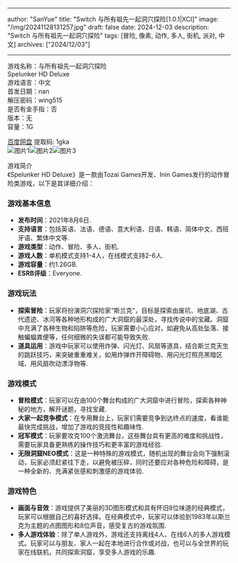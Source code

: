 
---
author: "SanYue"
title: "Switch 与所有祖先一起洞穴探险[1.0.1|XCI]"
image: "/img/20241128131257.jpg"
draft: false
date: 2024-12-03
description: "Switch 与所有祖先一起洞穴探险"
tags: [冒险, 像素, 动作, 多人, 街机, 派对, 中文]
archives: ["2024/12/03"]

---

游戏名称：与所有祖先一起洞穴探险   
Spelunker HD Deluxe    
游戏语言：中文  
首发日期：nan  
解压密码：wing515  
是否有金手指：否  
版本：无   
容量：1G

[百度网盘](https://pan.baidu.com/s/1do2JKvZsJfNGKUEMrjgDbg) 提取码: 1gka  
![图片1](/img/sccryi.jpg)![图片2](/img/sccryk.jpg)![图片3](/img/sccryf.jpg)  

游戏简介  
《Spelunker HD Deluxe》是一款由Tozai Games开发、Inin Games发行的动作冒险类游戏，以下是其详细介绍：

### 游戏基本信息
- **发布时间**：2021年8月6日.
- **支持语言**：包括英语、法语、德语、意大利语、日语、韩语、简体中文、西班牙语、繁体中文等.
- **游戏类型**：动作、冒险、多人、街机.
- **游戏人数**：单机模式支持1-4人，在线模式支持2-6人.
- **游戏容量**：约1.26GB.
- **ESRB评级**：Everyone.

### 游戏玩法
- **探索冒险**：玩家将扮演洞穴探险家“斯兰克”，目标是探索由废坑、地底湖、古代遗迹、冰河等各种地形构成的广大洞窟的最深处，寻找传说中的宝藏。洞窟中充满了各种生物和陷阱等危险，玩家需要小心应对，如避免从高处坠落、接触蝙蝠粪便等，任何细微的失误都可能导致失败.
- **道具运用**：游戏中玩家可以使用炸弹、闪光灯、风扇等道具，结合斯兰克天生的跳跃技巧，来突破重重难关，如用炸弹炸开障碍物、用闪光灯照亮黑暗区域、用风扇吹动漂浮物等.

### 游戏模式
- **冒险模式**：玩家可以在由100个舞台构成的广大洞窟中进行冒险，探索各种神秘的地方，解开谜题，寻找宝藏.
- **大家一起竞争模式**：在专用舞台上，玩家们需要竞争到达终点的速度，看谁能最快完成挑战，增加了游戏的竞技性和趣味性.
- **冠军模式**：玩家要攻克100个激流舞台，这些舞台具有更高的难度和挑战性，需要玩家具备更熟练的操作技巧和更丰富的游戏经验.
- **无限洞窟NEO模式**：这是一种特殊的游戏模式，随机出现的舞台会向下强制滚动，玩家必须赶紧往下走，以避免被压碎，同时还要应对各种危险和障碍，是一种全新的、充满紧张感和刺激感的游戏体验.

### 游戏特色
- **画面与音效**：游戏提供了美丽的3D图形模式和具有怀旧8位味道的经典模式，玩家可以根据自己的喜好选择。在经典模式中，玩家可以体验到1983年以斯兰克为主题的点图图形和8位声音，感受复古的游戏氛围.
- **多人游戏体验**：除了单人游戏外，游戏还支持离线4人、在线6人的多人游戏模式。玩家可以与朋友、家人一起在本地进行合作或对战，也可以与全世界的玩家在线联机，共同探索洞窟，享受多人游戏的乐趣.
 
